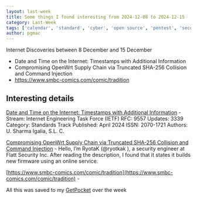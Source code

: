 ```yaml
---
layout: last-week
title: Some things I found interesting from 2024-12-08 to 2024-12-15
category: Last-Week
tags: ['calendar', 'standard', 'cyber', 'open source', 'pentest', 'security', 'supply chain', 'vulnerability', 'christmas', 'comic']
author: pgmac
---
```


Internet Discoveries between  8 December and 15 December
- Date and Time on the Internet: Timestamps with Additional Information
- Compromising OpenWrt Supply Chain via Truncated SHA-256 Collision and Command Injection
- https://www.smbc-comics.com/comic/tradition

## Interesting details

<a name='Date and Time on the Internet: Timestamps with Additional Information'>[Date and Time on the Internet: Timestamps with Additional Information](https://www.rfc-editor.org/rfc/rfc9557.html)</a> - Stream: Internet Engineering Task Force (IETF) RFC: 9557 Updates: 3339 Category: Standards Track Published: April 2024 ISSN: 2070-1721 Authors: U. Sharma Igalia, S.L. C.

<a name='Compromising OpenWrt Supply Chain via Truncated SHA-256 Collision and Command Injection'>[Compromising OpenWrt Supply Chain via Truncated SHA-256 Collision and Command Injection](https://flatt.tech/research/posts/compromising-openwrt-supply-chain-sha256-collision/)</a> - Hello, I’m RyotaK (@ryotkak ), a security engineer at Flatt Security Inc. After reading the description, I found that it states it builds new firmware using an online service.

<a name='https://www.smbc-comics.com/comic/tradition'>[https://www.smbc-comics.com/comic/tradition](https://www.smbc-comics.com/comic/tradition)</a> - 

All this was saved to my [GetPocket](https://getpocket.com/) over the week
